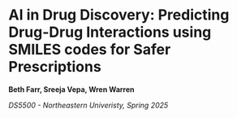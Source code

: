 # AI in Drug Discovery: Predicting Drug-Drug Interactions using SMILES codes for Safer Prescriptions

**Beth Farr, Sreeja Vepa, Wren Warren**

*DS5500 - Northeastern Univeristy, Spring 2025*
